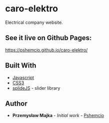# caro-elektro
Electrical company website. 

## See it live on Github Pages:
https://pshemcio.github.io/caro-elektro/

## Built With

* [Javascript](https://developer.mozilla.org/pl/docs/Web/JavaScript)
* [CSS3](https://developer.mozilla.org/pl/docs/Web/CSS)
* [splideJS](https://splidejs.com/) - slider library

## Author
* **Przemysław Majka** - *Initial work* - [Pshemcio](https://github.com/Pshemcio)